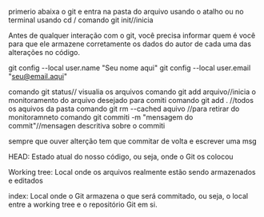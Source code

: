 primerio abaixa o git
e entra na pasta do arquivo usando o atalho ou no terminal usando cd /
comando git init//inicia

Antes de qualquer interação com o git, você precisa informar quem é você para que ele armazene corretamente os dados do autor de cada uma das alterações no código.

git config --local user.name "Seu nome aqui"
git config --local user.email "seu@email.aqui"

comando git status// visualia os arquivos
comando git add arquivo//inicia o monitoramento do arquivo desejado para comiti
comando git add . //todos os aquivos da pasta
comando git rm --cached aquivo //para retirar do monitoramneto
comando git commiti -m "mensagem do commit"//mensagen descritiva sobre o commiti

sempre que ouver alterção tem que commitar de volta e escrever uma msg


HEAD: Estado atual do nosso código, ou seja, onde o Git os colocou

Working tree: Local onde os arquivos realmente estão sendo armazenados e editados

index: Local onde o Git armazena o que será commitado, ou seja, o local entre a working tree e o repositório Git em si.